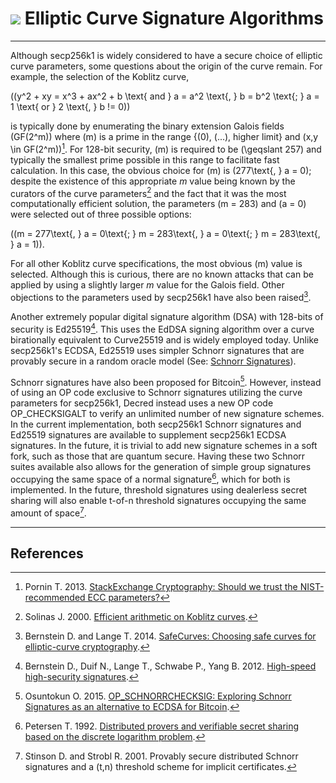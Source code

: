# <img class="dcr-icon" src="/img/dcr-icons/Code.svg" /> Elliptic Curve Signature Algorithms 

---

Although secp256k1 is widely considered to have a secure choice of elliptic curve parameters, some questions about the origin of the curve remain. For example, the selection of the Koblitz curve,

\((y^2 + xy = x^3 + ax^2 + b \text{ and } a = a^2 \text{, } b = b^2 \text{; } a = 1 \text{ or } 2 \text{, } b != 0)\)

is typically done by enumerating the binary extension Galois fields \(GF(2^m)\) where \(m\) is a prime in the range {\(0\), \(...\), higher limit} and \(x,y \in GF(2^m)\)[^1]. For 128-bit security, \(m\) is required to be \(\geqslant 257\) and typically the smallest prime possible in this range to facilitate fast calculation. In this case, the obvious choice for \(m\) is \(277\text{, } a = 0\); despite the existence of this appropriate $m$ value being known by the curators of the curve parameters[^2] and the fact that it was the most computationally efficient solution, the parameters \(m = 283\) and \(a = 0\) were selected out of three possible options:

 \((m = 277\text{, } a = 0\text{; } m = 283\text{, } a = 0\text{; } m = 283\text{, } a = 1)\).

For all other Koblitz curve specifications, the most obvious \(m\) value is selected. Although this is curious, there are no known attacks that can be applied by using a slightly larger $m$ value for the Galois field. Other objections to the parameters used by secp256k1 have also been raised[^3].

Another extremely popular digital signature algorithm (DSA) with 128-bits of security is Ed25519[^4]. This uses the EdDSA signing algorithm over a curve birationally equivalent to Curve25519 and is widely employed today. Unlike secp256k1's ECDSA, Ed25519 uses simpler Schnorr signatures that are provably secure in a random oracle model (See: [Schnorr Signatures](schnorr-signatures.md)).

Schnorr signatures have also been proposed for Bitcoin[^5]. However, instead of using an OP code exclusive to Schnorr signatures utilizing the curve parameters for secp256k1, Decred instead uses a new OP code OP_CHECKSIGALT to verify an unlimited number of new signature schemes. In the current implementation, both secp256k1 Schnorr signatures and Ed25519 signatures are available to supplement secp256k1 ECDSA signatures. In the future, it is trivial to add new signature schemes in a soft fork, such as those that are quantum secure. Having these two Schnorr suites available also allows for the generation of simple group signatures occupying the same space of a normal signature[^6], which for both is implemented. In the future, threshold signatures using dealerless secret sharing will also enable t-of-n threshold signatures occupying the same amount of space[^7].

---

## <i class="fa fa-book"></i> References 

[^1]: Pornin T. 2013. [StackExchange Cryptography: Should we trust the NIST-recommended ECC parameters?](https://decred.org/research/pornin2013.pdf)
[^2]: Solinas J. 2000. [Efficient arithmetic on Koblitz curves](https://decred.org/research/solinas2000.pdf).
[^3]: Bernstein D. and Lange T. 2014. [SafeCurves: Choosing safe curves for elliptic-curve cryptography](http://safecurves.cr.yp.to).
[^4]: Bernstein D., Duif N., Lange T., Schwabe P., Yang B. 2012. [High-speed high-security signatures](https://decred.org/research/bernstein2012.pdf).
[^5]: Osuntokun O. 2015. [OP_SCHNORRCHECKSIG: Exploring Schnorr Signatures as an alternative to ECDSA for Bitcoin](https://decred.org/research/osuntokun2015.pdf).
[^6]: Petersen T. 1992. [Distributed provers and verifiable secret sharing based on the discrete logarithm problem](https://decred.org/research/petersen1992.pdf).
[^7]: Stinson D. and Strobl R. 2001. Provably secure distributed Schnorr signatures and a (t,n) threshold scheme for implicit certificates.
